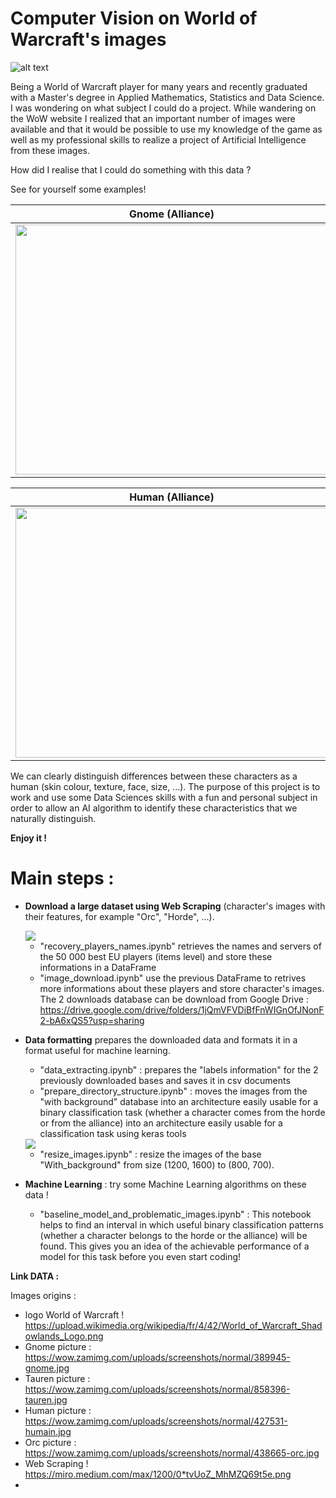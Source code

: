 # Computer Vision on World of Warcraft's images

![alt text](https://upload.wikimedia.org/wikipedia/fr/4/42/World_of_Warcraft_Shadowlands_Logo.png)

Being a World of Warcraft player for many years and recently graduated with a Master's degree in Applied Mathematics, Statistics and Data Science. I was wondering on what subject I could do a project. 
While wandering on the WoW website I realized that an important number of images were available and that it would be possible to use my knowledge of the game as well as my professional skills to realize a project of Artificial Intelligence from these images.

How did I realise that I could do something with this data ? 

See for yourself some examples!



Gnome (Alliance)             |  Tauren (Horde)
:-------------------------:|:-------------------------:
<img src="https://wow.zamimg.com/uploads/screenshots/normal/389945-gnome.jpg" width="500" height="400">  |  <img src="https://wow.zamimg.com/uploads/screenshots/normal/858396-tauren.jpg" width="500" height="400"> 

Human (Alliance)             |   Orc (Horde)
:-------------------------:|:-------------------------:
<img src="https://wow.zamimg.com/uploads/screenshots/normal/427531-humain.jpg" width="500" height="400"> | <img src="https://wow.zamimg.com/uploads/screenshots/normal/438665-orc.jpg" width="500" height="400">

We can clearly distinguish differences between these characters as a human (skin colour, texture, face, size, ...). The purpose of this project is to work and use some Data Sciences skills with a fun and personal subject in order to allow an AI algorithm to identify these characteristics that we naturally distinguish.

**Enjoy it !**

 # Main steps :
 - **Download a large dataset using Web Scraping** (character's images with their features, for example "Orc", "Horde", ...). 
 
    <img src="https://miro.medium.com/max/1200/0*tvUoZ_MhMZQ69t5e.png">
    
    - "recovery_players_names.ipynb" retrieves the names and servers of the 50 000 best EU players (items level) and store these informations in a DataFrame
    - "image_download.ipynb" use the previous DataFrame to retrives more informations about these players and store character's images.
       The 2 downloads database can be download from Google Drive : https://drive.google.com/drive/folders/1jQmVFVDiBfFnWIGnOfJNonF2-bA6xQS5?usp=sharing

 - **Data formatting** prepares the downloaded data and formats it in a format useful for machine learning.    
    - "data_extracting.ipynb" : prepares the "labels information" for the 2 previously downloaded bases and saves it in csv documents
    - "prepare_directory_structure.ipynb" : moves the images from the "with background" database into an architecture easily usable for a binary classification task (whether a character comes from the horde or from the alliance) into an architecture easily usable for a classification task using keras tools
    
    <img src="https://scontent-mrs2-2.xx.fbcdn.net/v/t1.15752-9/130465760_2792962437619996_1499920078488726211_n.png?_nc_cat=108&ccb=2&_nc_sid=ae9488&_nc_ohc=_ixeKiaQ4PEAX8PI8fk&_nc_ht=scontent-mrs2-2.xx&oh=668efa5fd9223638089f5461438f7b2a&oe=5FF5B297">
   
   - "resize_images.ipynb" : resize the images of the base "With_background" from size (1200, 1600) to (800, 700).
   
   
 - **Machine Learning** : try some Machine Learning algorithms on these data !
    - "baseline_model_and_problematic_images.ipynb" : This notebook helps to find an interval in which useful binary classification patterns (whether a character belongs to the horde or the alliance) will be found. This gives you an idea of the achievable performance of a model for this task before you even start coding!
    
    
      





**Link DATA :** 

Images origins :
 - logo World of Warcraft ! https://upload.wikimedia.org/wikipedia/fr/4/42/World_of_Warcraft_Shadowlands_Logo.png
 - Gnome picture : https://wow.zamimg.com/uploads/screenshots/normal/389945-gnome.jpg
 - Tauren picture : https://wow.zamimg.com/uploads/screenshots/normal/858396-tauren.jpg
 - Human picture : https://wow.zamimg.com/uploads/screenshots/normal/427531-humain.jpg
 - Orc picture : https://wow.zamimg.com/uploads/screenshots/normal/438665-orc.jpg
 - Web Scraping ! https://miro.medium.com/max/1200/0*tvUoZ_MhMZQ69t5e.png
 - 
 
